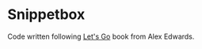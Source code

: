 # Snippetbox

Code written following [Let's Go](https://lets-go.alexedwards.net/) book from Alex Edwards.
